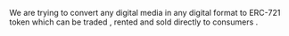 We are trying to convert any digital media in any digital format to ERC-721 token which can be traded , rented and sold directly to consumers .  
